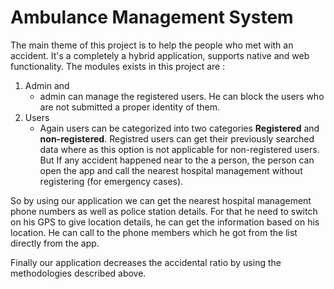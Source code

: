 # Ambulance Management System

The main theme of this project is to help the people who met with an accident. It's a completely a hybrid application, supports native and web functionality.
The modules exists in this project are :
1. Admin and
   - admin can manage the registered users. He can block the users who are not submitted a proper identity of them.
2. Users
   - Again users can be categorized into two categories **Registered** and **non-registered**. Registred users can get their previously searched data where as this option is not applicable for non-registered users. But If any accident happened near to the a person, the person can open the app and call the nearest hospital management without registering (for emergency cases).


So by using our application we can get the nearest hospital management phone numbers as well as police station details. For that he need to switch on his GPS to give location details, he can get the information based on his location. He can call to the phone members which he got from the list directly from the app.

Finally our application decreases the accidental ratio by using the methodologies described above.
